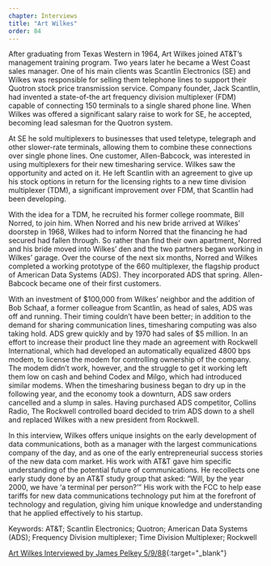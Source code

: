 ```yaml
---
chapter: Interviews
title: "Art Wilkes"
order: 84
---
```


After graduating from Texas Western in 1964, Art Wilkes joined AT&T’s management training program. Two years later he became a West Coast sales manager. One of his main clients was Scantlin Electronics (SE) and Wilkes was responsible for selling them telephone lines to support their Quotron stock price transmission service. Company founder, Jack Scantlin, had invented a state-of-the art frequency division multiplexer (FDM) capable of connecting 150 terminals to a single shared phone line. When Wilkes was offered a significant salary raise to work for SE, he accepted, becoming lead salesman for the Quotron system.

At SE he sold multiplexers to businesses that used teletype, telegraph and other slower-rate terminals, allowing them to combine these connections over single phone lines. One customer, Allen-Babcock, was interested in using multiplexers for their new timesharing service. Wilkes saw the opportunity and acted on it. He left Scantlin with an agreement to give up his stock options in return for the licensing rights to a new time division multiplexer (TDM), a significant improvement over FDM, that Scantlin had been developing.

With the idea for a TDM, he recruited his former college roommate, Bill Norred, to join him. When Norred and his new bride arrived at Wilkes’ doorstep in 1968, Wilkes had to inform Norred that the financing he had secured had fallen through. So rather than find their own apartment, Norred and his bride moved into Wilkes’ den and the two partners began working in Wilkes’ garage. Over the course of the next six months, Norred and Wilkes completed a working prototype of the 660 multiplexer, the flagship product of American Data Systems (ADS). They incorporated ADS that spring. Allen-Babcock became one of their first customers.

With an investment of $100,000 from Wilkes’ neighbor and the addition of Bob Schaaf, a former colleague from Scantlin, as head of sales, ADS was off and running. Their timing couldn’t have been better; in addition to the demand for sharing communication lines, timesharing computing was also taking hold. ADS grew quickly and by 1970 had sales of $5 million. In an effort to increase their product line they made an agreement with Rockwell International, which had developed an automatically equalized 4800 bps modem, to license the modem for controlling ownership of the company. The modem didn’t work, however, and the struggle to get it working left them low on cash and behind Codex and Milgo, which had introduced similar modems. When the timesharing business began to dry up in the following year, and the economy took a downturn, ADS saw orders cancelled and a slump in sales. Having purchased ADS competitor, Collins Radio, The Rockwell controlled board decided to trim ADS down to a shell and replaced Wilkes with a new president from Rockwell.

In this interview, Wilkes offers unique insights on the early development of data communications, both as a manager with the largest communications company of the day, and as one of the early entrepreneurial success stories of the new data com market. His work with AT&T gave him specific understanding of the potential future of communications. He recollects one early study done by an AT&T study group that asked: “Will, by the year 2000, we have ‘a terminal per person?’” His work with the FCC to help ease tariffs for new data communications technology put him at the forefront of technology and regulation, giving him unique knowledge and understanding that he applied effectively to his startup.

Keywords: AT&T; Scantlin Electronics; Quotron; American Data Systems (ADS); Frequency Division multiplexer; Time Division Multiplexer; Rockwell

[Art Wilkes Interviewed by James Pelkey 5/9/88](https://archive.computerhistory.org/resources/access/text/2018/07/102738826-05-01-acc.pdf){:target="_blank"}
